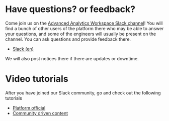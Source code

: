 # Have questions? or feedback?

Come join us on the
[Advanced Analytics Workspace Slack channel](https://statcan-aaw.slack.com)! You
will find a bunch of other users of the platform there who may be able to answer
your questions, and some of the engineers will usually be present on the
channel. You can ask questions and provide feedback there.

- [Slack (en)](https://statcan-aaw.slack.com)

We will also post notices there if there are updates or downtime.


# Video tutorials

After you have joined our Slack community, go and check out the following tutorials

- [Platform official](https://www.youtube.com/playlist?list=PL1zlA2D7AHugkDdiyeUHWOKGKUd3MB_nD)
- [Community driven content](https://www.youtube.com/playlist?list=PL1zlA2D7AHuhP0lKbcaD_0KEYUqs1Qrgj)
